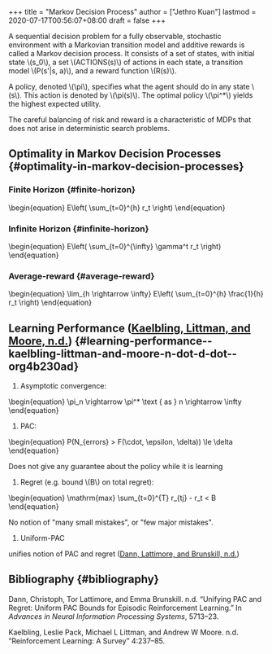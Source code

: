+++
title = "Markov Decision Process"
author = ["Jethro Kuan"]
lastmod = 2020-07-17T00:56:07+08:00
draft = false
+++

A sequential decision problem for a fully observable, stochastic
environment with a Markovian transition model and additive rewards is
called a Markov decision process. It consists of a set of states, with
initial state \\(s_0\\), a set \\(ACTIONS(s)\\) of actions in each state, a
transition model \\(P(s'|s, a)\\), and a reward function \\(R(s)\\).

A policy, denoted \\(\pi\\), specifies what the agent should do in any state
\\(s\\). This action is denoted by \\(\pi(s)\\). The optimal policy \\(\pi^\*\\) yields the
highest expected utility.

The careful balancing of risk and reward is a characteristic of MDPs
that does not arise in deterministic search problems.

## Optimality in Markov Decision Processes {#optimality-in-markov-decision-processes}

### Finite Horizon {#finite-horizon}

\begin{equation}
E\left( \sum\_{t=0}^{h} r_t \right)
\end{equation}

### Infinite Horizon {#infinite-horizon}

\begin{equation}
E\left( \sum\_{t=0}^{\infty} \gamma^t r_t \right)
\end{equation}

### Average-reward {#average-reward}

\begin{equation}
\lim\_{h \rightarrow \infty} E\left( \sum\_{t=0}^{h} \frac{1}{h} r_t \right)
\end{equation}

## Learning Performance ([Kaelbling, Littman, and Moore, n.d.](#org4b230ad)) {#learning-performance--kaelbling-littman-and-moore-n-dot-d-dot--org4b230ad}

1.  Asymptotic convergence:

\begin{equation}
\pi_n \rightarrow \pi^\* \text { as } n \rightarrow \infty
\end{equation}

1.  PAC:

\begin{equation}
P(N\_{errors} > F(\cdot, \epsilon, \delta)) \le \delta
\end{equation}

Does not give any guarantee about the policy while it is learning

1.  Regret (e.g. bound \\(B\\) on total regret):

\begin{equation}
\mathrm{max} \sum\_{t=0}^{T} r\_{tj} - r_t < B
\end{equation}

No notion of "many small mistakes", or "few major mistakes".

1.  Uniform-PAC

unifies notion of PAC and regret ([Dann, Lattimore, and Brunskill, n.d.](#org121d6ad))

## Bibliography {#bibliography}

<a id="org121d6ad"></a>Dann, Christoph, Tor Lattimore, and Emma Brunskill. n.d. “Unifying PAC and Regret: Uniform PAC Bounds for Episodic Reinforcement Learning.” In _Advances in Neural Information Processing Systems_, 5713–23.

<a id="org4b230ad"></a>Kaelbling, Leslie Pack, Michael L Littman, and Andrew W Moore. n.d. “Reinforcement Learning: A Survey” 4:237–85.

